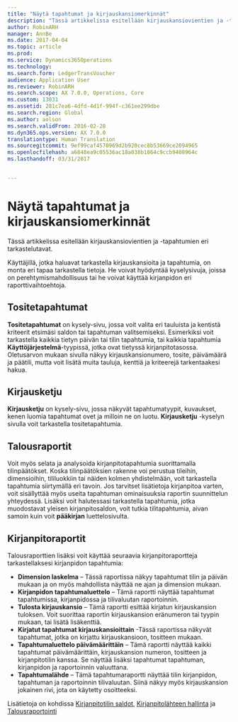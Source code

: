 ```yaml
---
title: "Näytä tapahtumat ja kirjauskansiomerkinnät"
description: "Tässä artikkelissa esitellään kirjauskansiovientien ja -tapahtumien eri tarkastelutavat."
author: RobinARH
manager: AnnBe
ms.date: 2017-04-04
ms.topic: article
ms.prod: 
ms.service: Dynamics365Operations
ms.technology: 
ms.search.form: LedgerTransVoucher
audience: Application User
ms.reviewer: RobinARH
ms.search.scope: AX 7.0.0, Operations, Core
ms.custom: 13031
ms.assetid: 281c7ea6-4dfd-4d1f-994f-c361ee299dbe
ms.search.region: Global
ms.author: aolson
ms.search.validFrom: 2016-02-28
ms.dyn365.ops.version: AX 7.0.0
translationtype: Human Translation
ms.sourcegitcommit: 9ef99caf4570969d2b920cec8b53669ce2094965
ms.openlocfilehash: a6848ea9c05536ac18a038b1864c9ccb9408964c
ms.lasthandoff: 03/31/2017


---
```


# <a name="view-journal-entries-and-transactions"></a>Näytä tapahtumat ja kirjauskansiomerkinnät

Tässä artikkelissa esitellään kirjauskansiovientien ja -tapahtumien eri tarkastelutavat. 

Käyttäjillä, jotka haluavat tarkastella kirjauskansioita ja tapahtumia, on monta eri tapaa tarkastella tietoja. He voivat hyödyntää kyselysivuja, joissa on perehtymismahdollisuus tai he voivat käyttää kirjanpidon eri raporttivaihtoehtoja.

## <a name="voucher-transactions"></a>Tositetapahtumat
**Tositetapahtumat** on kysely-sivu, jossa voit valita eri tauluista ja kentistä kriteerit etsimäsi saldon tai tapahtuman valitsemiseksi. Esimerkiksi voit tarkastella kaikkia tietyn päivän tai tilin tapahtumia, tai kaikkia tapahtumia **Käyttöjärjestelmä**-tyypissä, jotka ovat tietyssä kirjanpitotasossa. Oletusarvon mukaan sivulla näkyy kirjauskansionumero, tosite, päivämäärä ja päätili, mutta voit lisätä muita tauluja, kenttiä ja kriteerejä tarkentaakesi hakua.

## <a name="audit-trail"></a>Kirjausketju
**Kirjausketju** on kysely-sivu, jossa näkyvät tapahtumatyypit, kuvaukset, kenen luomia tapahtumat ovet ja milloin ne on luotu. **Kirjausketju** -kyselyn sivulla voit tarkastella tositetapahtumia.

## <a name="financial-reports"></a>Talousraportit
Voit myös selata ja analysoida kirjanpitotapahtumia suorittamalla tilinpäätökset. Koska tilinpäätöksien rakenne voi perustua tileihin, dimensioihin, tililuokkiin tai näiden kolmen yhdistelmään, voit tarkastella tapahtumia siirtymällä eri tavoin. Jos tarvitset lisätietoja kirjanpitoa varten, voit sisällyttää myös useita tapahtuman ominaisuuksia raportin suunnittelun yhteydessä. Lisäksi voit halutessasi tarkastella tapahtumia, jotka muodostavat yleisen kirjanpitosaldon, voit tutkia tilitapahtumia, aivan samoin kuin voit **pääkirjan** luettelosivulta.

## <a name="ledger-reports"></a>Kirjanpitoraportit
Talousraporttien lisäksi voit käyttää seuraavia kirjanpitoraportteja tarkastellaksesi kirjanpidon tapahtumia:

-   **Dimension laskelma** – Tässä raportissa näkyy tapahtumat tilin ja päivän mukaan ja on myös mahdollista näyttää ne ajan ja dimension mukaan.
-   **Kirjanpidon tapahtumaluettelo** – Tämä raportti näyttää tapahtumat tapahtumissa, kirjanpidossa ja tilivaluutan raportoinnin.
-   **Tulosta kirjauskansio** – Tämä raportti esittää kirjatun kirjauskansion tuloksen. Voit suorittaa raportin kirjauskansion eränumeron tai tyypin mukaan, tai lisätä lisäkenttiä.
-   **Kirjatut tapahtumat kirjauskansioittain** -Tässä raportissa näkyvät tapahtumat, jotka on kirjattu kirjauskansioon, tositteen mukaan.
-   **Tapahtumaluettelo päivämäärittäin** – Tämä raportti näyttää kaikki tapahtumat päivämäärittäin, kirjauskansion numeron, tositteen ja kirjanpitotilin kanssa. Se näyttää lisäksi tapahtumat tapahtuman, kirjanpidon ja raportoinnin valuuttana.
-   **Tapahtumalähde** – Tämä tapahtumaraportti näyttää tilin kirjanpidon, tapahtuman ja raportoinnin tilivaluutan. Siinä näkyy myös kirjauskansion jokainen rivi, jota on käytetty osoitteeksi.


Lisätietoja on kohdissa [Kirjanpitotilin saldot](general-ledger-account-balances.md), [Kirjanpitolähteen hallinta](\financials\accounts-payable\accounting-source-explorer) ja [Talousraportointi](financial-reporting-getting-started.md)



